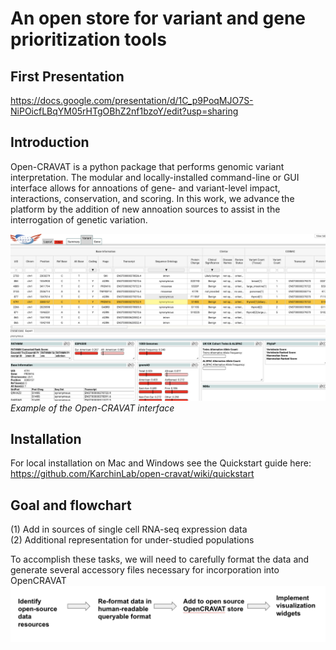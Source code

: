 # An open store for variant and gene prioritization tools

## First Presentation
https://docs.google.com/presentation/d/1C_p9PoqMJO7S-NiPOicfLBqYM05rHTgOBhZ2nf1bzoY/edit?usp=sharing


## Introduction 

Open-CRAVAT is a python package that performs genomic variant interpretation. The modular and locally-installed command-line or GUI interface allows for  annoations of gene- and variant-level impact, interactions, conservation, and scoring. In this work, we advance the platform by the addition of new annoation sources to assist in the interrogation of genetic variation.

![alt text](results.png) 
*Example of the Open-CRAVAT interface*

## Installation 

For local installation on Mac and Windows see the Quickstart guide here: https://github.com/KarchinLab/open-cravat/wiki/quickstart

## Goal and flowchart

(1) Add in sources of single cell RNA-seq expression data <br>
(2) Additional representation for under-studied populations

To accomplish these tasks, we will need to carefully format the data and generate several accessory files necessary for incorporation into OpenCRAVAT 
![alt text](flowchart.png) 
